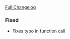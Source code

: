 [Full Changelog][changelog]

### Fixed

- Fixes typo in function call

[changelog]: https://github.com/hassio-addons/addon-influxdb/compare/v1.1.0...v1.1.1